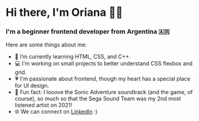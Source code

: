# Hi there, I'm Oriana 👋🏻

### I'm a beginner frontend developer from Argentina :argentina:

Here are some things about me:

- :seedling: I’m currently learning HTML, CSS, and C++.
- :computer: I'm working on small projects to better understand CSS flexbox and grid.
- :heartpulse: I'm passionate about frontend, though my heart has a special place for UI design.
- :blue_heart: Fun fact: I looove the Sonic Adventure soundtrack (and the game, of course), so much so that the Sega Sound Team was my 2nd most listened artist on 2021!
- :globe_with_meridians: We can connect on <a href="https://www.linkedin.com/in/orianapg/">LinkedIn</a> :)
